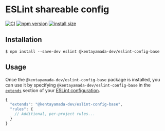 # ESLint shareable config
[![CI](https://github.com/kentayamada-dev/eslint-config-base/actions/workflows/ci.yml/badge.svg)](https://github.com/kentayamada-dev/eslint-config-base/actions/workflows/ci.yml)
[![npm version](https://img.shields.io/npm/v/@kentayamada-dev/eslint-config-base?logo=npm)](https://www.npmjs.org/package/@kentayamada-dev/eslint-config-base)
[![install size](https://img.shields.io/npm/dt/@kentayamada-dev/eslint-config-base?logo=npm)](https://www.npmjs.org/package/@kentayamada-dev/eslint-config-base)

## Installation

```
$ npm install --save-dev eslint @kentayamada-dev/eslint-config-base
```

## Usage

Once the `@kentayamada-dev/eslint-config-base` package is installed, you can use it by specifying `@kentayamada-dev/eslint-config-base` in the [`extends`](http://eslint.org/docs/user-guide/configuring#extending-configuration-files) section of your [ESLint configuration](http://eslint.org/docs/user-guide/configuring).

```js
{
  "extends": "@kentayamada-dev/eslint-config-base",
  "rules": {
    // Additional, per-project rules...
  }
}
```
